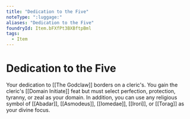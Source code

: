 ```yaml
---
title: "Dedication to the Five"
noteType: ":luggage:"
aliases: "Dedication to the Five"
foundryId: Item.bFXfPt3BXBftpBml
tags:
  - Item
---
```


# Dedication to the Five

Your dedication to [[The Godclaw]] borders on a cleric's. You gain the cleric's [[Domain Initiate]] feat but must select perfection, protection, tyranny, or zeal as your domain. In addition, you can use any religious symbol of [[Abadar]], [[Asmodeus]], [[Iomedae]], [[Irori]], or [[Torag]] as your divine focus.
